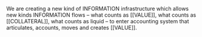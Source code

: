 We are creating a new kind of INFORMATION infrastructure which allows new kinds INFORMATION flows – what counts as [[VALUE]], what counts as [[COLLATERAL]], what counts as liquid – to enter accounting system that articulates, accounts, moves and creates [[VALUE]].